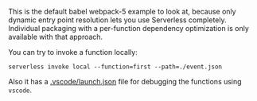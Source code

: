 This is the default babel webpack-5 example to look at, because only dynamic
entry point resolution lets you use Serverless completely.
Individual packaging with a per-function dependency optimization is only
available with that approach.

You can try to invoke a function locally:
```
serverless invoke local --function=first --path=./event.json
```

Also it has a [.vscode/launch.json](.vscode/launch.json) file for debugging the
functions using `vscode`.
